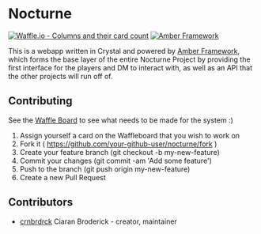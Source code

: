 # Nocturne

[![Waffle.io - Columns and their card count](https://badge.waffle.io/TheNocturneProject/Nocturne.svg?columns=all)](https://waffle.io/TheNocturneProject/Nocturne)
[![Amber Framework](https://img.shields.io/badge/using-amber%20framework-orange.svg)](https://github.com/TheNocturneProject/Nocturne)

This is a webapp written in Crystal and powered by [Amber Framework](https://amberframework.org/), which forms the base layer of the entire Nocturne Project by providing the first interface for the players and DM to interact with, as well as an API that the other projects will run off of.

## Contributing

See the [Waffle Board](https://waffle.io/TheNocturneProject/Nocturne) to see what needs to be made for the system :)

1. Assign yourself a card on the Waffleboard that you wish to work on
2. Fork it ( https://github.com/your-github-user/nocturne/fork )
3. Create your feature branch (git checkout -b my-new-feature)
4. Commit your changes (git commit -am 'Add some feature')
5. Push to the branch (git push origin my-new-feature)
6. Create a new Pull Request

## Contributors

- [crnbrdrck](https://github.com/crnbrdrck) Ciaran Broderick - creator, maintainer
